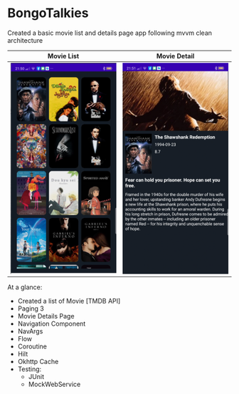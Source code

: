 # BongoTalkies

Created a basic movie list and details page app following mvvm clean architecture


Movie List              |  Movie Detail                          
:----------------:|:----------------:
![](/screens/list_page.png)  |  ![](/screens/details_page.png) 


At a glance:

-  Created a list of Movie [TMDB API]
-  Paging 3
-  Movie Details Page
-  Navigation Component
-  NavArgs
-  Flow
-  Coroutine
-  Hilt
-  Okhttp Cache
-  Testing:
    - JUnit
    - MockWebService

